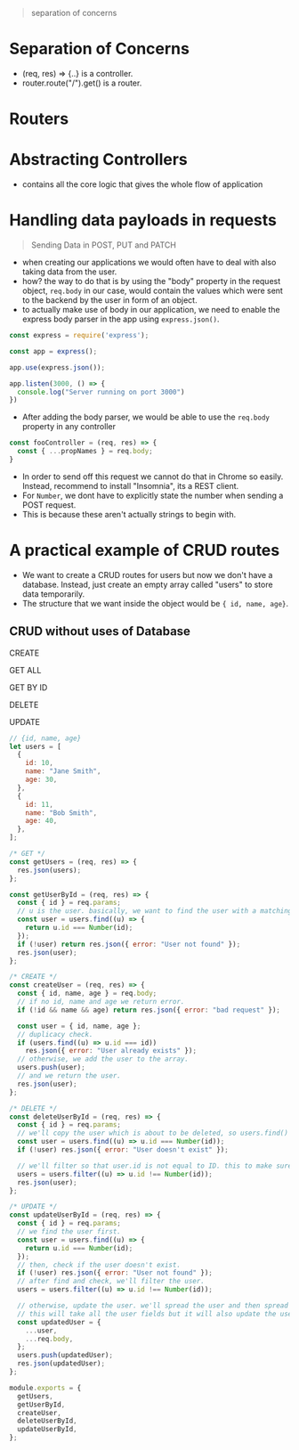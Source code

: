 > separation of concerns

# Separation of Concerns

- (req, res) => {..} is a controller.
- router.route("/").get() is a router.

# Routers

# Abstracting Controllers

- contains all the core logic that gives the whole flow of application

# Handling data payloads in requests

> Sending Data in POST, PUT and PATCH

- when creating our applications we would often have to deal with also taking data from the user.
- how? the way to do that is by using the "body" property in the request object, `req.body` in our case, would contain the values which were sent to the backend by the user in form of an object.
- to actually make use of body in our application, we need to enable the express body parser in the app using `express.json()`.

```javascript
const express = require('express');

const app = express();

app.use(express.json());

app.listen(3000, () => {
  console.log("Server running on port 3000")
})
```

- After adding the body parser, we would be able to use the `req.body` property in any controller

```javascript
const fooController = (req, res) => {
  const { ...propNames } = req.body;
}
```

- In order to send off this request we cannot do that in Chrome so easily. Instead, recommend to install "Insomnia", its a REST client.
- For `Number`, we dont have to explicitly state the number when sending a POST request.
- This is because these aren't actually strings to begin with.

# A practical example of CRUD routes

- We want to create a CRUD routes for users but now we don't have a database. Instead, just create an empty array called "users" to store data temporarily.
- The structure that we want inside the object would be `{ id, name, age}`.

## CRUD without uses of Database

CREATE

GET ALL

GET BY ID

DELETE

UPDATE

```javascript
// {id, name, age}
let users = [
  {
    id: 10,
    name: "Jane Smith",
    age: 30,
  },
  {
    id: 11,
    name: "Bob Smith",
    age: 40,
  },
];

/* GET */
const getUsers = (req, res) => {
  res.json(users);
};

const getUserById = (req, res) => {
  const { id } = req.params;
  // u is the user. basically, we want to find the user with a matching id.
  const user = users.find((u) => {
    return u.id === Number(id);
  });
  if (!user) return res.json({ error: "User not found" });
  res.json(user);
};

/* CREATE */
const createUser = (req, res) => {
  const { id, name, age } = req.body;
  // if no id, name and age we return error.
  if (!id && name && age) return res.json({ error: "bad request" });

  const user = { id, name, age };
  // duplicacy check.
  if (users.find((u) => u.id === id))
    res.json({ error: "User already exists" });
  // otherwise, we add the user to the array.
  users.push(user);
  // and we return the user.
  res.json(user);
};

/* DELETE */
const deleteUserById = (req, res) => {
  const { id } = req.params;
  // we'll copy the user which is about to be deleted, so users.find() and make sure it's Number ID.
  const user = users.find((u) => u.id === Number(id));
  if (!user) res.json({ error: "User doesn't exist" });

  // we'll filter so that user.id is not equal to ID. this to make sure that the user gets deleted.
  users = users.filter((u) => u.id !== Number(id));
  res.json(user);
};

/* UPDATE */
const updateUserById = (req, res) => {
  const { id } = req.params;
  // we find the user first.
  const user = users.find((u) => {
    return u.id === Number(id);
  });
  // then, check if the user doesn't exist.
  if (!user) res.json({ error: "User not found" });
  // after find and check, we'll filter the user.
  users = users.filter((u) => u.id !== Number(id));

  // otherwise, update the user. we'll spread the user and then spread the request.body.
  // this will take all the user fields but it will also update the user fields with anything being added by the body.
  const updatedUser = {
    ...user,
    ...req.body,
  };
  users.push(updatedUser);
  res.json(updatedUser);
};

module.exports = {
  getUsers,
  getUserById,
  createUser,
  deleteUserById,
  updateUserById,
};
```